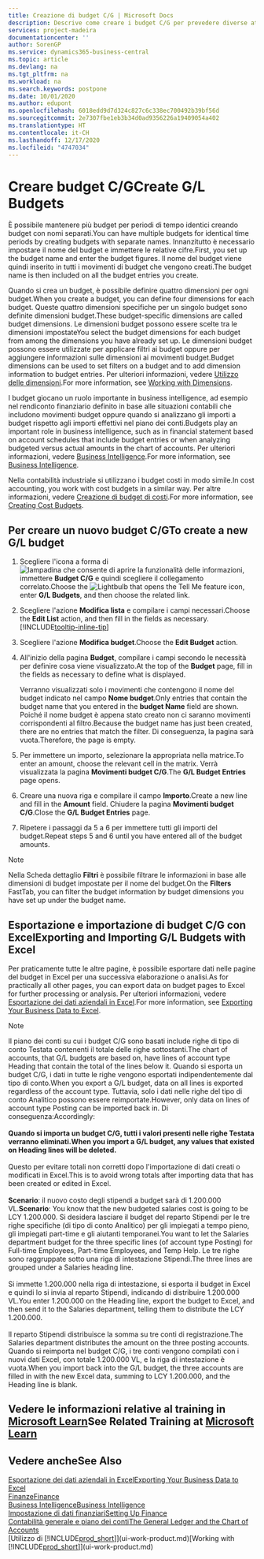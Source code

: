 ```yaml
---
title: Creazione di budget C/G | Microsoft Docs
description: Descrive come creare i budget C/G per prevedere diverse attività finanziarie e assegnare le dimensioni per scopi di business intelligence.
services: project-madeira
documentationcenter: ''
author: SorenGP
ms.service: dynamics365-business-central
ms.topic: article
ms.devlang: na
ms.tgt_pltfrm: na
ms.workload: na
ms.search.keywords: postpone
ms.date: 10/01/2020
ms.author: edupont
ms.openlocfilehash: 6018edd9d7d324c827c6c338ec700492b39bf56d
ms.sourcegitcommit: 2e7307fbe1eb3b34d0ad9356226a19409054a402
ms.translationtype: HT
ms.contentlocale: it-CH
ms.lasthandoff: 12/17/2020
ms.locfileid: "4747034"
---
```

# <a name="create-gl-budgets"></a><span data-ttu-id="999b5-103">Creare budget C/G</span><span class="sxs-lookup"><span data-stu-id="999b5-103">Create G/L Budgets</span></span>
<span data-ttu-id="999b5-104">È possibile mantenere più budget per periodi di tempo identici creando budget con nomi separati.</span><span class="sxs-lookup"><span data-stu-id="999b5-104">You can have multiple budgets for identical time periods by creating budgets with separate names.</span></span> <span data-ttu-id="999b5-105">Innanzitutto è necessario impostare il nome del budget e immettere le relative cifre.</span><span class="sxs-lookup"><span data-stu-id="999b5-105">First, you set up the budget name and enter the budget figures.</span></span> <span data-ttu-id="999b5-106">Il nome del budget viene quindi inserito in tutti i movimenti di budget che vengono creati.</span><span class="sxs-lookup"><span data-stu-id="999b5-106">The budget name is then included on all the budget entries you create.</span></span>  

<span data-ttu-id="999b5-107">Quando si crea un budget, è possibile definire quattro dimensioni per ogni budget.</span><span class="sxs-lookup"><span data-stu-id="999b5-107">When you create a budget, you can define four dimensions for each budget.</span></span> <span data-ttu-id="999b5-108">Queste quattro dimensioni specifiche per un singolo budget sono definite dimensioni budget.</span><span class="sxs-lookup"><span data-stu-id="999b5-108">These budget-specific dimensions are called budget dimensions.</span></span> <span data-ttu-id="999b5-109">Le dimensioni budget possono essere scelte tra le dimensioni impostate</span><span class="sxs-lookup"><span data-stu-id="999b5-109">You select the budget dimensions for each budget from among the dimensions you have already set up.</span></span> <span data-ttu-id="999b5-110">Le dimensioni budget possono essere utilizzate per applicare filtri ai budget oppure per aggiungere informazioni sulle dimensioni ai movimenti budget.</span><span class="sxs-lookup"><span data-stu-id="999b5-110">Budget dimensions can be used to set filters on a budget and to add dimension information to budget entries.</span></span> <span data-ttu-id="999b5-111">Per ulteriori informazioni, vedere [Utilizzo delle dimensioni](finance-dimensions.md).</span><span class="sxs-lookup"><span data-stu-id="999b5-111">For more information, see [Working with Dimensions](finance-dimensions.md).</span></span>

<span data-ttu-id="999b5-112">I budget giocano un ruolo importante in business intelligence, ad esempio nel rendiconto finanziario definito in base alle situazioni contabili che includono movimenti budget oppure quando si analizzano gli importi a budget rispetto agli importi effettivi nel piano dei conti.</span><span class="sxs-lookup"><span data-stu-id="999b5-112">Budgets play an important role in business intelligence, such as in financial statement based on account schedules that include budget entries or when analyzing budgeted versus actual amounts in the chart of accounts.</span></span> <span data-ttu-id="999b5-113">Per ulteriori informazioni, vedere [Business Intelligence](bi.md).</span><span class="sxs-lookup"><span data-stu-id="999b5-113">For more information, see [Business Intelligence](bi.md).</span></span>

<span data-ttu-id="999b5-114">Nella contabilità industriale si utilizzano i budget costi in modo simile.</span><span class="sxs-lookup"><span data-stu-id="999b5-114">In cost accounting, you work with cost budgets in a similar way.</span></span> <span data-ttu-id="999b5-115">Per altre informazioni, vedere [Creazione di budget di costi](finance-create-cost-budgets.md).</span><span class="sxs-lookup"><span data-stu-id="999b5-115">For more information, see [Creating Cost Budgets](finance-create-cost-budgets.md).</span></span>    

## <a name="to-create-a-new-gl-budget"></a><span data-ttu-id="999b5-116">Per creare un nuovo budget C/G</span><span class="sxs-lookup"><span data-stu-id="999b5-116">To create a new G/L budget</span></span>  
1. <span data-ttu-id="999b5-117">Scegliere l'icona a forma di ![lampadina che consente di aprire la funzionalità delle informazioni](media/ui-search/search_small.png "Informazioni sull'operazione che si desidera eseguire"), immettere **Budget C/G** e quindi scegliere il collegamento correlato.</span><span class="sxs-lookup"><span data-stu-id="999b5-117">Choose the ![Lightbulb that opens the Tell Me feature](media/ui-search/search_small.png "Tell me what you want to do") icon, enter **G/L Budgets**, and then choose the related link.</span></span>  
2. <span data-ttu-id="999b5-118">Scegliere l'azione **Modifica lista** e compilare i campi necessari.</span><span class="sxs-lookup"><span data-stu-id="999b5-118">Choose the **Edit List** action, and then fill in the fields as necessary.</span></span> [!INCLUDE[tooltip-inline-tip](includes/tooltip-inline-tip_md.md)]  
3. <span data-ttu-id="999b5-119">Scegliere l'azione **Modifica budget**.</span><span class="sxs-lookup"><span data-stu-id="999b5-119">Choose the **Edit Budget** action.</span></span>
4. <span data-ttu-id="999b5-120">All'inizio della pagina **Budget**, compilare i campi secondo le necessità per definire cosa viene visualizzato.</span><span class="sxs-lookup"><span data-stu-id="999b5-120">At the top of the **Budget** page, fill in the fields as necessary to define what is displayed.</span></span>  

    <span data-ttu-id="999b5-121">Verranno visualizzati solo i movimenti che contengono il nome del budget indicato nel campo **Nome budget**.</span><span class="sxs-lookup"><span data-stu-id="999b5-121">Only entries that contain the budget name that you entered in the **budget Name** field are shown.</span></span> <span data-ttu-id="999b5-122">Poiché il nome budget è appena stato creato non ci saranno movimenti corrispondenti al filtro.</span><span class="sxs-lookup"><span data-stu-id="999b5-122">Because the budget name has just been created, there are no entries that match the filter.</span></span> <span data-ttu-id="999b5-123">Di conseguenza, la pagina sarà vuota.</span><span class="sxs-lookup"><span data-stu-id="999b5-123">Therefore, the page is empty.</span></span>  
5. <span data-ttu-id="999b5-124">Per immettere un importo, selezionare la appropriata nella matrice.</span><span class="sxs-lookup"><span data-stu-id="999b5-124">To enter an amount, choose the relevant cell in the matrix.</span></span> <span data-ttu-id="999b5-125">Verrà visualizzata la pagina **Movimenti budget C/G**.</span><span class="sxs-lookup"><span data-stu-id="999b5-125">The **G/L Budget Entries** page opens.</span></span>  
6. <span data-ttu-id="999b5-126">Creare una nuova riga e compilare il campo **Importo**.</span><span class="sxs-lookup"><span data-stu-id="999b5-126">Create a new line and fill in the **Amount** field.</span></span> <span data-ttu-id="999b5-127">Chiudere la pagina **Movimenti budget C/G**.</span><span class="sxs-lookup"><span data-stu-id="999b5-127">Close the **G/L Budget Entries** page.</span></span>  
7. <span data-ttu-id="999b5-128">Ripetere i passaggi da 5 a 6 per immettere tutti gli importi del budget.</span><span class="sxs-lookup"><span data-stu-id="999b5-128">Repeat steps 5 and 6 until you have entered all of the budget amounts.</span></span>  

> [!NOTE]  
>  <span data-ttu-id="999b5-129">Nella Scheda dettaglio **Filtri** è possibile filtrare le informazioni in base alle dimensioni di budget impostate per il nome del budget.</span><span class="sxs-lookup"><span data-stu-id="999b5-129">On the **Filters** FastTab, you can filter the budget information by budget dimensions you have set up under the budget name.</span></span>

## <a name="exporting-and-importing-gl-budgets-with-excel"></a><span data-ttu-id="999b5-130">Esportazione e importazione di budget C/G con Excel</span><span class="sxs-lookup"><span data-stu-id="999b5-130">Exporting and Importing G/L Budgets with Excel</span></span>
<span data-ttu-id="999b5-131">Per praticamente tutte le altre pagine, è possibile esportare dati nelle pagine del budget in Excel per una successiva elaborazione o analisi.</span><span class="sxs-lookup"><span data-stu-id="999b5-131">As for practically all other pages, you can export data on budget pages to Excel for further processing or analysis.</span></span> <span data-ttu-id="999b5-132">Per ulteriori informazioni, vedere [Esportazione dei dati aziendali in Excel](about-export-data.md).</span><span class="sxs-lookup"><span data-stu-id="999b5-132">For more information, see [Exporting Your Business Data to Excel](about-export-data.md).</span></span>

> [!NOTE]
> <span data-ttu-id="999b5-133">Il piano dei conti su cui i budget C/G sono basati include righe di tipo di conto Testata contenenti il totale delle righe sottostanti.</span><span class="sxs-lookup"><span data-stu-id="999b5-133">The chart of accounts, that G/L budgets are based on, have lines of account type Heading that contain the total of the lines below it.</span></span> <span data-ttu-id="999b5-134">Quando si esporta un budget C/G, i dati in tutte le righe vengono esportati indipendentemente dal tipo di conto.</span><span class="sxs-lookup"><span data-stu-id="999b5-134">When you export a G/L budget, data on all lines is exported regardless of the account type.</span></span> <span data-ttu-id="999b5-135">Tuttavia, solo i dati nelle righe del tipo di conto Analitico possono essere reimportate.</span><span class="sxs-lookup"><span data-stu-id="999b5-135">However, only data on lines of account type Posting can be imported back in.</span></span> <span data-ttu-id="999b5-136">Di conseguenza:</span><span class="sxs-lookup"><span data-stu-id="999b5-136">Accordingly:</span></span> <br /><br /> <span data-ttu-id="999b5-137">**Quando si importa un budget C/G, tutti i valori presenti nelle righe Testata verranno eliminati.**</span><span class="sxs-lookup"><span data-stu-id="999b5-137">**When you import a G/L budget, any values that existed on Heading lines will be deleted.**</span></span> <br /><br /> <span data-ttu-id="999b5-138">Questo per evitare totali non corretti dopo l'importazione di dati creati o modificati in Excel.</span><span class="sxs-lookup"><span data-stu-id="999b5-138">This is to avoid wrong totals after importing data that has been created or edited in Excel.</span></span><br /><br /> <span data-ttu-id="999b5-139">**Scenario**: il nuovo costo degli stipendi a budget sarà di 1.200.000 VL.</span><span class="sxs-lookup"><span data-stu-id="999b5-139">**Scenario**: You know that the new budgeted salaries cost is going to be LCY 1.200.000.</span></span> <span data-ttu-id="999b5-140">Si desidera lasciare il budget del reparto Stipendi per le tre righe specifiche (di tipo di conto Analitico) per gli impiegati a tempo pieno, gli impiegati part-time e gli aiutanti temporanei.</span><span class="sxs-lookup"><span data-stu-id="999b5-140">You want to let the Salaries department budget for the three specific lines (of account type Posting) for Full-time Employees, Part-time Employees, and Temp Help.</span></span> <span data-ttu-id="999b5-141">Le tre righe sono raggruppate sotto una riga di intestazione Stipendi.</span><span class="sxs-lookup"><span data-stu-id="999b5-141">The three lines are grouped under a Salaries heading line.</span></span><br /><br /><span data-ttu-id="999b5-142">Si immette 1.200.000 nella riga di intestazione, si esporta il budget in Excel e quindi lo si invia al reparto Stipendi, indicando di distribuire 1.200.000 VL.</span><span class="sxs-lookup"><span data-stu-id="999b5-142">You enter 1.200.000 on the Heading line, export the budget to Excel, and then send it to the Salaries department, telling them to distribute the LCY 1.200.000.</span></span><br /><br /> <span data-ttu-id="999b5-143">Il reparto Stipendi distribuisce la somma su tre conti di registrazione.</span><span class="sxs-lookup"><span data-stu-id="999b5-143">The Salaries department distributes the amount on the three posting accounts.</span></span> <span data-ttu-id="999b5-144">Quando si reimporta nel budget C/G, i tre conti vengono compilati con i nuovi dati Excel, con totale 1.200.000 VL, e la riga di intestazione è vuota.</span><span class="sxs-lookup"><span data-stu-id="999b5-144">When you import back into the G/L budget, the three accounts are filled in with the new Excel data, summing to LCY 1.200.000, and the Heading line is blank.</span></span>

## <a name="see-related-training-at-microsoft-learn"></a><span data-ttu-id="999b5-145">Vedere le informazioni relative al training in [Microsoft Learn](/learn/modules/budgets-exchange-rates-dynamics-365-business-central/index)</span><span class="sxs-lookup"><span data-stu-id="999b5-145">See Related Training at [Microsoft Learn](/learn/modules/budgets-exchange-rates-dynamics-365-business-central/index)</span></span>

## <a name="see-also"></a><span data-ttu-id="999b5-146">Vedere anche</span><span class="sxs-lookup"><span data-stu-id="999b5-146">See Also</span></span>
[<span data-ttu-id="999b5-147">Esportazione dei dati aziendali in Excel</span><span class="sxs-lookup"><span data-stu-id="999b5-147">Exporting Your Business Data to Excel</span></span>](about-export-data.md)  
[<span data-ttu-id="999b5-148">Finanze</span><span class="sxs-lookup"><span data-stu-id="999b5-148">Finance</span></span>](finance.md)  
[<span data-ttu-id="999b5-149">Business Intelligence</span><span class="sxs-lookup"><span data-stu-id="999b5-149">Business Intelligence</span></span>](bi.md)  
[<span data-ttu-id="999b5-150">Impostazione di dati finanziari</span><span class="sxs-lookup"><span data-stu-id="999b5-150">Setting Up Finance</span></span>](finance-setup-finance.md)  
[<span data-ttu-id="999b5-151">Contabilità generale e piano dei conti</span><span class="sxs-lookup"><span data-stu-id="999b5-151">The General Ledger and the Chart of Accounts</span></span>](finance-general-ledger.md)  
<span data-ttu-id="999b5-152">[Utilizzo di [!INCLUDE[prod_short](includes/prod_short.md)]](ui-work-product.md)</span><span class="sxs-lookup"><span data-stu-id="999b5-152">[Working with [!INCLUDE[prod_short](includes/prod_short.md)]](ui-work-product.md)</span></span>  
